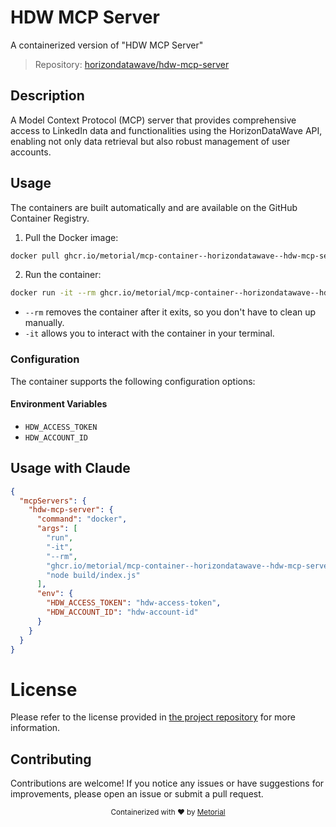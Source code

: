 
# HDW MCP Server

A containerized version of "HDW MCP Server"

> Repository: [horizondatawave/hdw-mcp-server](https://github.com/horizondatawave/hdw-mcp-server)

## Description

A Model Context Protocol (MCP) server that provides comprehensive access to LinkedIn data and functionalities using the HorizonDataWave API, enabling not only data retrieval but also robust management of user accounts.


## Usage

The containers are built automatically and are available on the GitHub Container Registry.

1. Pull the Docker image:

```bash
docker pull ghcr.io/metorial/mcp-container--horizondatawave--hdw-mcp-server--hdw-mcp-server
```

2. Run the container:

```bash
docker run -it --rm ghcr.io/metorial/mcp-container--horizondatawave--hdw-mcp-server--hdw-mcp-server 
```

- `--rm` removes the container after it exits, so you don't have to clean up manually.
- `-it` allows you to interact with the container in your terminal.


### Configuration

The container supports the following configuration options:




#### Environment Variables

- `HDW_ACCESS_TOKEN`
- `HDW_ACCOUNT_ID`




## Usage with Claude

```json
{
  "mcpServers": {
    "hdw-mcp-server": {
      "command": "docker",
      "args": [
        "run",
        "-it",
        "--rm",
        "ghcr.io/metorial/mcp-container--horizondatawave--hdw-mcp-server--hdw-mcp-server",
        "node build/index.js"
      ],
      "env": {
        "HDW_ACCESS_TOKEN": "hdw-access-token",
        "HDW_ACCOUNT_ID": "hdw-account-id"
      }
    }
  }
}
```

# License

Please refer to the license provided in [the project repository](https://github.com/horizondatawave/hdw-mcp-server) for more information.

## Contributing

Contributions are welcome! If you notice any issues or have suggestions for improvements, please open an issue or submit a pull request.

<div align="center">
  <sub>Containerized with ❤️ by <a href="https://metorial.com">Metorial</a></sub>
</div>
  